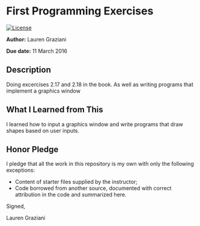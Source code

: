 # First Programming Exercises

 [![License](http://img.shields.io/badge/license-MIT-blue.svg)](http://en.wikipedia.org/wiki/MIT_License)

**Author:** Lauren Graziani

**Due date:**  11 March 2016

## Description

Doing excercises 2.17 and 2.18 in the book. As well as writing programs that implement a graphics window

## What I Learned from This

I learned how to input a graphics window and write programs that draw shapes based on user inputs.

## Honor Pledge

I pledge that all the work in this repository is my own with only the following exceptions:

* Content of starter files supplied by the instructor;
* Code borrowed from another source, documented with correct attribution in the code and summarized here.

Signed,

Lauren Graziani
